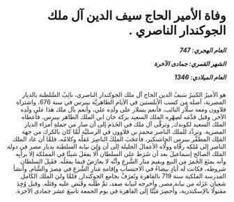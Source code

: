 <h1 dir="rtl">وفاة الأمير الحاج سيف الدين آل ملك الجوكندار الناصري .</h1>

<h5 dir="rtl">العام الهجري:  747

الشهر القمري: جمادى الآخرة

العام الميلادي: 1346</h5>

<p dir="rtl">هو الأميرُ الكبيرُ سَيفُ الدين الحاج آل ملك الجوكندار الناصري، نائِبُ السَّلطنة بالديار المصرية، أصله من كسب الأبلستين في الأيام الظاهريَّة بيبرس في سنة 676، واشتراه قلاوون ومعه سلَّار النائب، فأنعم بسلار على ولَدِه علي، وأنعم بآل ملك هذا على ولَدِه الآخر, وقيل قدَّمَه لصِهْرِه الملك السعيد بركة خان ابن الملك الظاهر بيبرس، فأعطاه الملك السعيد لكوندك, وترقَّى آل ملك في الخَدَم إلى أن صار من جملةِ أمراء الديار المصرية. وتردَّد للملك الناصر محمد بن قلاوون في الرسليَّة لَمَّا كان بالكرك من جهة المَلِك المظفَّر بيبرس الجاشنكير، فأَعجَبَ الملِكَ الناصِرَ عَقلُه وكلامُه، فلمَّا أن عاد الملك الناصر إلى مُلكِه رقَّاه وولَّاه الأعمالَ الجليلة إلى أن وَلِيَ نيابة السلطنة بديار مصر في دولة الملك الصالح إسماعيلَ بعد أن شَرَط على السلطان ألا يفعَلَ شيئًا في المملكة إلا برأيِه وأنه يمنَعَ الخَمرَ مِن البيع ويقيم منار الشَّرعِ وأنَّه لا يعارَضُ فيما يفعَلُه. فقَبِلَ السلطان شروطه، فكانت له أيادٍ بيضاءُ في الاحتسابِ وإقامةِ مَنارِ الشَّرعِ في مِصرَ والشَّامِ, وأنشأ المدرسة الملكية سنة 719 بالقاهرة وتُعرَفُ بجامع الجوكندار, فلمَّا وليَ الملك الكامل شعبان عَزَله من نيابة مصر, وأخرجه لنيابة صفد، ثمَّ طَلَبه وقَبَض عليه وقتَلَه. وقيل وُجِدَ مقتولًا بالإسكندرية، وأُحضِرَ مَيِّتًا إلى القاهرة في يوم الجمعة تاسِعَ عشر جمادى الآخرة.</p></br>
